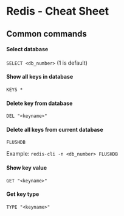 # Redis - Cheat Sheet

## Common commands

#### Select database
`SELECT <db_number>` (1 is default)

#### Show all keys in database
`KEYS *`

#### Delete key from database
`DEL "<keyname>"`

#### Delete all keys from current database
`FLUSHDB`

Example: `redis-cli -n <db_number> FLUSHDB`

#### Show key value
`GET "<keyname>"`

#### Get key type
`TYPE "<keyname>"`
